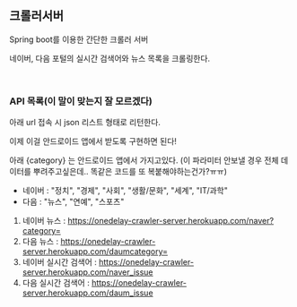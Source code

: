 ## 크롤러서버

Spring boot를 이용한 간단한 크롤러 서버

네이버, 다음 포털의 실시간 검색어와 뉴스 목록을 크롤링한다.

<br>

### API 목록(이 말이 맞는지 잘 모르겠다)

아래 url 접속 시 json 리스트 형태로 리턴한다.

이제 이걸 안드로이드 앱에서 받도록 구현하면 된다!

아래 {category} 는 안드로이드 앱에서 가지고있다. (이 파라미터 안보낼 경우 전체 데이터를 뿌려주고싶은데.. 똑같은 코드를 또 복붙해야하는건가?ㅠㅠ)

- 네이버 : "정치", "경제", "사회", "생활/문화", "세계", "IT/과학"
- 다음 : "뉴스", "연예", "스포츠"

1. 네이버 뉴스 : https://onedelay-crawler-server.herokuapp.com/naver?category=
2. 다음 뉴스 : https://onedelay-crawler-server.herokuapp.com/daumcategory=
3. 네이버 실시간 검색어 : https://onedelay-crawler-server.herokuapp.com/naver_issue
4. 다음 실시간 검색어 : https://onedelay-crawler-server.herokuapp.com/daum_issue

<br>

